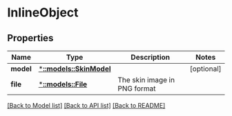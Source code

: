 # InlineObject

## Properties
Name | Type | Description | Notes
------------ | ------------- | ------------- | -------------
**model** | [***::models::SkinModel**](SkinModel.md) |  | [optional] 
**file** | [***::models::File**](::models::File.md) | The skin image in PNG format | 

[[Back to Model list]](../README.md#documentation-for-models) [[Back to API list]](../README.md#documentation-for-api-endpoints) [[Back to README]](../README.md)


